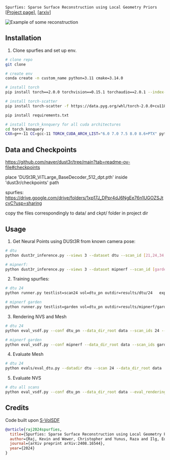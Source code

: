 `Spurfies: Sparse Surface Reconstruction using Local Geometry Priors`  
[[Project page](https://geometric-rl.mpi-inf.mpg.de/spurfies/)], [[arxiv](https://arxiv.org/abs/2408.16544)]

![Example of some reconstruction](assets/teaser.png)

## Installation

1. Clone spurfies and set up env.
```bash
# clone repo
git clone 

# create env
conda create -n custom_name python=3.11 cmake=3.14.0

# install torch
pip install torch==2.0.0 torchvision==0.15.1 torchaudio==2.0.1 --index-url https://download.pytorch.org/whl/cu118

# install torch-scatter
pip install torch-scatter -f https://data.pyg.org/whl/torch-2.0.0+cu118.html

pip install requirements.txt

# install torch_knnquery for all cuda architectures
cd torch_knnquery
CXX=g++-11 CC=gcc-11 TORCH_CUDA_ARCH_LIST="6.0 7.0 7.5 8.0 8.6+PTX" python -m pip install .
```

## Data and Checkpoints

https://github.com/naver/dust3r/tree/main?tab=readme-ov-file#checkpoints

place 'DUSt3R_ViTLarge_BaseDecoder_512_dpt.pth' inside 'dust3r/checkpoints' path

spurfies: https://drive.google.com/drive/folders/1xp17J_DPpr4dJ6NgEe76n1UGOZSJtcyC?usp=sharing

copy the files correspondingly to data/ and ckpt/ folder in project dir

## Usage

1. Get Neural Points using DUSt3R from known camera pose:
```bash
# dtu
python dust3r_inference.py --views 3 --dataset dtu --scan_id [21,24,34,37,38,40,82,106,110,114,118]

# mipnerf:
python dust3r_inference.py --views 3 --dataset mipnerf --scan_id [garden,stump]
```

2. Training spurfies:
```bash
# dtu 24
python runner.py testlist=scan24 vol=dtu_pn outdir=results/dtu/24   exps_folder=results/dtu/24 opt_stepNs=[100_000,0,0]

# mipnerf garden
python runner.py testlist=garden vol=dtu_pn outdir=results/mipnerf/garden   exps_folder=results/mipnerf/garden opt_stepNs=[100_000,0,0]
```
3. Rendering NVS and Mesh
```bash
# dtu 24
python eval_vsdf.py --conf dtu_pn --data_dir_root data --scan_ids 24 --gpu 0 --expname ours --exps_folder results/dtu/ --evals_folder results/dtu/ --eval_mesh --eval_rendering

# mipnerf garden
python eval_vsdf.py --conf mipnerf --data_dir_root data --scan_ids garden --gpu 0 --expname ours --exps_folder results/mipnerf/ --evals_folder results/mipnerf/ --eval_mesh --eval_rendering
```

4. Evaluate Mesh
```bash
# dtu 24
python evals/eval_dtu.py --datadir dtu --scan 24 --data_dir_root data
```
5. Evaluate NVS
```bash
# dtu all scans
python eval_vsdf.py --conf dtu_pn --data_dir_root data --eval_rendering --expname ours --exps_folder results/dtu/ --evals_folder results/dtu/ --result_from default
```

## Credits
Code built upon [S-VolSDF](https://hao-yu-wu.github.io/s-volsdf/)

```bibtex
@article{raj2024spurfies,
  title={Spurfies: Sparse Surface Reconstruction using Local Geometry Priors},
  author={Raj, Kevin and Wewer, Christopher and Yunus, Raza and Ilg, Eddy and Lenssen, Jan Eric},
  journal={arXiv preprint arXiv:2408.16544},
  year={2024}
}
```
